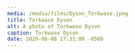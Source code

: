 ```yaml
---
media: /media/files/Dyson_Torkwase.jpeg
title: Torkwase Dyson
alt: A photo of Torkwase Dyson
caption: Torkwase Dyson
date: 2020-06-08 17:31:00 -0500
---
```

